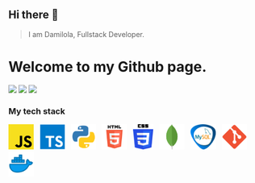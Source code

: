 ## Hi there 👋
>I am Damilola, 
>Fullstack Developer.
# Welcome to my Github page.


[<img height="30" src="https://img.shields.io/badge/linkedin-2867B2.svg?&style=for-the-badge&logo=linkedin&logoColor=white"/>](linkedin.com/in/john-damilola-ogungbure-3a20b0160)
[<img height="30" src="https://img.shields.io/badge/twitter-%231DA1F2.svg?&style=for-the-badge&logo=twitter&logoColor=white"/>](https://twitter.com/John_Damie)
[<img height="30" src="https://img.shields.io/badge/-medium-black?logo=medium&logoColor=white&style=for-the-badge"/>](https://medium.com/@john_damilola)





### My tech stack

<img src="/img/js.png" alt="js" width="50" height="50"/> &nbsp; <img src="/img/typescript.png" alt="typescript" width="50" height="50"/> &nbsp;  <img src="/img/python.png" alt="python" width="50" height="50"/> &nbsp;  <img src="/img/html.png" alt="html" width="50" height="50"/> &nbsp; <img src="/img/css.png" alt="css" width="40" height="50"/>  &nbsp; <img src="/img/mongo.png" alt="mongo" width="50" height="50"/> &nbsp; <img src="/img/mysql.png" alt="mysql" width="50" height="50"/> &nbsp; <img src="/img/git.png" alt="git" width="50" height="50"/> &nbsp; <img src="/img/docker.png" alt="docker" width="50" height="50"/>

<!--
**john9384/john9384** is a ✨ _special_ ✨ repository because its `README.md` (this file) appears on your GitHub profile.

Here are some ideas to get you started:

- 🔭 I’m currently working on ...
- 🌱 I’m currently learning ...
- 👯 I’m looking to collaborate on ...
- 🤔 I’m looking for help with ...
- 💬 Ask me about ...
- 📫 How to reach me: ...
- 😄 Pronouns: ...
- ⚡ Fun fact: ...
-->
